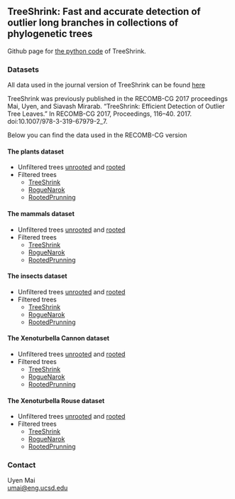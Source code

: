 ## TreeShrink: Fast and accurate detection of outlier long branches in collections of phylogenetic trees
Github page for [the python code](https://github.com/uym2/TreeShrink) of TreeShrink.

### Datasets
All data used in the journal version of TreeShrink can be found [here](https://drive.google.com/drive/folders/0B6VQuQbxaAq-c0VuZGxBUUVKazg?usp=sharing)


TreeShrink was previously published in the RECOMB-CG 2017 proceedings 
Mai, Uyen, and Siavash Mirarab. “TreeShrink: Efficient Detection of Outlier Tree Leaves.” In RECOMB-CG 2017, Proceedings, 116–40. 2017. doi:10.1007/978-3-319-67979-2_7.

Below you can find the data used in the RECOMB-CG version

#### The plants dataset 
- Unfiltered trees [unrooted](https://drive.google.com/open?id=0B6VQuQbxaAq-ZEQ3X1hkRThteUk) and [rooted](https://drive.google.com/open?id=0B6VQuQbxaAq-MGVyY0phaDFIR3M)
- Filtered trees 
  + [TreeShrink](https://drive.google.com/open?id=0B6VQuQbxaAq-VXZwdGZxVEYzc1E)
  + [RogueNarok](https://drive.google.com/open?id=0B6VQuQbxaAq-czJkaFpzTzZ0Tnc)
  + [RootedPrunning](https://drive.google.com/open?id=0B6VQuQbxaAq-b2w0TUFIelRmRE0)

#### The mammals dataset 
- Unfiltered trees [unrooted](https://drive.google.com/open?id=0B6VQuQbxaAq-S1N6TjJkSWx4cGs) and [rooted](https://drive.google.com/open?id=0B6VQuQbxaAq-Tjdidl8tZUtZd28)
- Filtered trees 
  + [TreeShrink](https://drive.google.com/open?id=0B6VQuQbxaAq-eUVtRWpwaEg0ZG8)
  + [RogueNarok](https://drive.google.com/open?id=0B6VQuQbxaAq-cHJnOVVJQTJNdm8)
  + [RootedPrunning](https://drive.google.com/open?id=0B6VQuQbxaAq-SFJyMXJmdjlpenM)

#### The insects dataset 
- Unfiltered trees [unrooted](https://drive.google.com/open?id=0B6VQuQbxaAq-Z001dEZHZ0dXTlk) and [rooted](https://drive.google.com/open?id=0B6VQuQbxaAq-Q25melRDZmNGLTQ)
- Filtered trees 
  + [TreeShrink](https://drive.google.com/open?id=0B6VQuQbxaAq-eUhJblYweGpjZ00)
  + [RogueNarok](https://drive.google.com/open?id=0B6VQuQbxaAq-TjBoTkY1SzgyY1U)
  + [RootedPrunning](https://drive.google.com/open?id=0B6VQuQbxaAq-Y3Vzek1JVmVVbk0)

#### The Xenoturbella Cannon dataset 
- Unfiltered trees [unrooted](https://drive.google.com/open?id=0B6VQuQbxaAq-cEhWSHF5aENiV0E) and [rooted](https://drive.google.com/open?id=0B6VQuQbxaAq-OUJVNUp5TGRVSXM)
- Filtered trees 
  + [TreeShrink](https://drive.google.com/open?id=0B6VQuQbxaAq-ODNWUGRoQko2Q0U)
  + [RogueNarok](https://drive.google.com/open?id=0B6VQuQbxaAq-SHRXenk0WXBpZVU) 
  + [RootedPrunning](https://drive.google.com/open?id=0B6VQuQbxaAq-ZWZNbmo3Y3JiVGc)

#### The Xenoturbella Rouse dataset 
- Unfiltered trees [unrooted](https://drive.google.com/open?id=0B6VQuQbxaAq-bGFMYjBCN0g0SkU) and [rooted](https://drive.google.com/open?id=0B6VQuQbxaAq-R1NnT3ZuMkpiWTg)
- Filtered trees 
  + [TreeShrink](https://drive.google.com/open?id=0B6VQuQbxaAq-M2tFOGk1aDFvSEE)
  + [RogueNarok](https://drive.google.com/open?id=0B6VQuQbxaAq-Ymt5anZzaHVjcEE)
  + [RootedPrunning](https://drive.google.com/open?id=0B6VQuQbxaAq-bXhxMllUWTdLZXc)

### Contact
Uyen Mai    
umai@eng.ucsd.edu
